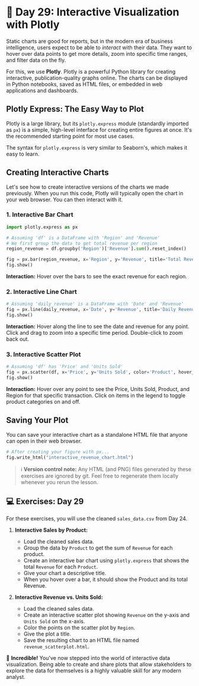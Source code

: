 # 📘 Day 29: Interactive Visualization with Plotly

Static charts are good for reports, but in the modern era of business intelligence, users expect to be able to *interact* with their data. They want to hover over data points to get more details, zoom into specific time ranges, and filter data on the fly.

For this, we use **Plotly**. Plotly is a powerful Python library for creating interactive, publication-quality graphs online. The charts can be displayed in Python notebooks, saved as HTML files, or embedded in web applications and dashboards.

## Plotly Express: The Easy Way to Plot

Plotly is a large library, but its `plotly.express` module (standardly imported as `px`) is a simple, high-level interface for creating entire figures at once. It's the recommended starting point for most use cases.

The syntax for `plotly.express` is very similar to Seaborn's, which makes it easy to learn.

## Creating Interactive Charts

Let's see how to create interactive versions of the charts we made previously. When you run this code, Plotly will typically open the chart in your web browser. You can then interact with it.

### 1. Interactive Bar Chart

```python
import plotly.express as px

# Assuming 'df' is a DataFrame with 'Region' and 'Revenue'
# We first group the data to get total revenue per region
region_revenue = df.groupby('Region')['Revenue'].sum().reset_index()

fig = px.bar(region_revenue, x='Region', y='Revenue', title='Total Revenue by Region')
fig.show()
```

**Interaction:** Hover over the bars to see the exact revenue for each region.

### 2. Interactive Line Chart

```python
# Assuming 'daily_revenue' is a DataFrame with 'Date' and 'Revenue'
fig = px.line(daily_revenue, x='Date', y='Revenue', title='Daily Revenue Trend')
fig.show()
```

**Interaction:** Hover along the line to see the date and revenue for any point. Click and drag to zoom into a specific time period. Double-click to zoom back out.

### 3. Interactive Scatter Plot

```python
# Assuming 'df' has 'Price' and 'Units Sold'
fig = px.scatter(df, x='Price', y='Units Sold', color='Product', hover_data=['Region'], title='Price vs. Units Sold')
fig.show()
```

**Interaction:** Hover over any point to see the Price, Units Sold, Product, and Region for that specific transaction. Click on items in the legend to toggle product categories on and off.

## Saving Your Plot

You can save your interactive chart as a standalone HTML file that anyone can open in their web browser.

```python
# After creating your figure with px...
fig.write_html("interactive_revenue_chart.html")
```

> ℹ️ **Version control note:** Any HTML (and PNG) files generated by these
> exercises are ignored by git. Feel free to regenerate them locally whenever
> you rerun the lesson.

## 💻 Exercises: Day 29

For these exercises, you will use the cleaned `sales_data.csv` from Day 24.

1. **Interactive Sales by Product:**
    * Load the cleaned sales data.
    * Group the data by `Product` to get the sum of `Revenue` for each product.
    * Create an interactive bar chart using `plotly.express` that shows the total `Revenue` for each `Product`.
    * Give your chart a descriptive title.
    * When you hover over a bar, it should show the Product and its total Revenue.

2. **Interactive Revenue vs. Units Sold:**
    * Load the cleaned sales data.
    * Create an interactive scatter plot showing `Revenue` on the y-axis and `Units Sold` on the x-axis.
    * Color the points on the scatter plot by `Region`.
    * Give the plot a title.
    * Save the resulting chart to an HTML file named `revenue_scatterplot.html`.

🎉 **Incredible!** You've now stepped into the world of interactive data visualization. Being able to create and share plots that allow stakeholders to explore the data for themselves is a highly valuable skill for any modern analyst.

